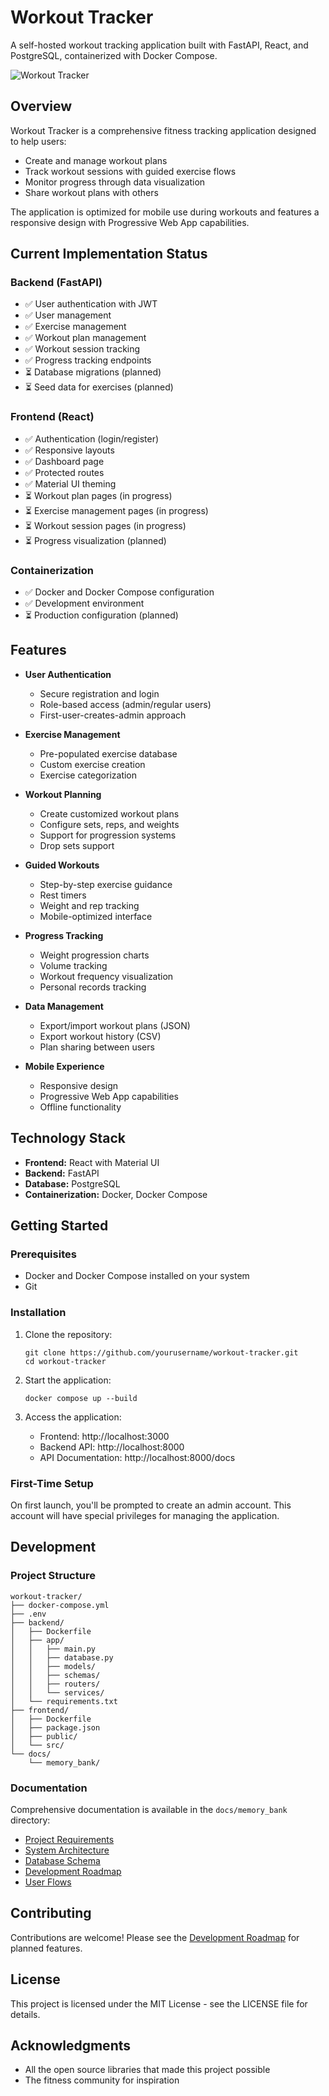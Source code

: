 # Workout Tracker

A self-hosted workout tracking application built with FastAPI, React, and PostgreSQL, containerized with Docker Compose.

![Workout Tracker](https://via.placeholder.com/800x400?text=Workout+Tracker)

## Overview

Workout Tracker is a comprehensive fitness tracking application designed to help users:
- Create and manage workout plans
- Track workout sessions with guided exercise flows
- Monitor progress through data visualization
- Share workout plans with others

The application is optimized for mobile use during workouts and features a responsive design with Progressive Web App capabilities.

## Current Implementation Status

### Backend (FastAPI)
- ✅ User authentication with JWT
- ✅ User management
- ✅ Exercise management
- ✅ Workout plan management
- ✅ Workout session tracking
- ✅ Progress tracking endpoints
- ⏳ Database migrations (planned)
- ⏳ Seed data for exercises (planned)

### Frontend (React)
- ✅ Authentication (login/register)
- ✅ Responsive layouts
- ✅ Dashboard page
- ✅ Protected routes
- ✅ Material UI theming
- ⏳ Workout plan pages (in progress)
- ⏳ Exercise management pages (in progress)
- ⏳ Workout session pages (in progress)
- ⏳ Progress visualization (planned)

### Containerization
- ✅ Docker and Docker Compose configuration
- ✅ Development environment
- ⏳ Production configuration (planned)

## Features

- **User Authentication**
  - Secure registration and login
  - Role-based access (admin/regular users)
  - First-user-creates-admin approach

- **Exercise Management**
  - Pre-populated exercise database
  - Custom exercise creation
  - Exercise categorization

- **Workout Planning**
  - Create customized workout plans
  - Configure sets, reps, and weights
  - Support for progression systems
  - Drop sets support

- **Guided Workouts**
  - Step-by-step exercise guidance
  - Rest timers
  - Weight and rep tracking
  - Mobile-optimized interface

- **Progress Tracking**
  - Weight progression charts
  - Volume tracking
  - Workout frequency visualization
  - Personal records tracking

- **Data Management**
  - Export/import workout plans (JSON)
  - Export workout history (CSV)
  - Plan sharing between users

- **Mobile Experience**
  - Responsive design
  - Progressive Web App capabilities
  - Offline functionality

## Technology Stack

- **Frontend:** React with Material UI
- **Backend:** FastAPI
- **Database:** PostgreSQL
- **Containerization:** Docker, Docker Compose

## Getting Started

### Prerequisites

- Docker and Docker Compose installed on your system
- Git

### Installation

1. Clone the repository:
   ```
   git clone https://github.com/yourusername/workout-tracker.git
   cd workout-tracker
   ```

2. Start the application:
   ```
   docker compose up --build
   ```

3. Access the application:
   - Frontend: http://localhost:3000
   - Backend API: http://localhost:8000
   - API Documentation: http://localhost:8000/docs

### First-Time Setup

On first launch, you'll be prompted to create an admin account. This account will have special privileges for managing the application.

## Development

### Project Structure

```
workout-tracker/
├── docker-compose.yml
├── .env
├── backend/
│   ├── Dockerfile
│   ├── app/
│   │   ├── main.py
│   │   ├── database.py
│   │   ├── models/
│   │   ├── schemas/
│   │   ├── routers/
│   │   └── services/
│   └── requirements.txt
├── frontend/
│   ├── Dockerfile
│   ├── package.json
│   ├── public/
│   └── src/
└── docs/
    └── memory_bank/
```

### Documentation

Comprehensive documentation is available in the `docs/memory_bank` directory:

- [Project Requirements](docs/memory_bank/PROJECT_REQUIREMENTS.md)
- [System Architecture](docs/memory_bank/SYSTEM_ARCHITECTURE.md)
- [Database Schema](docs/memory_bank/DATABASE_SCHEMA.md)
- [Development Roadmap](docs/memory_bank/DEVELOPMENT_ROADMAP.md)
- [User Flows](docs/memory_bank/USER_FLOWS.md)

## Contributing

Contributions are welcome! Please see the [Development Roadmap](docs/memory_bank/DEVELOPMENT_ROADMAP.md) for planned features.

## License

This project is licensed under the MIT License - see the LICENSE file for details.

## Acknowledgments

- All the open source libraries that made this project possible
- The fitness community for inspiration 